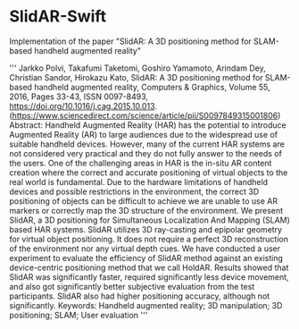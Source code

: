 # SlidAR-Swift

Implementation of the paper "SlidAR: A 3D positioning method for SLAM-based handheld augmented reality"

'''
Jarkko Polvi, Takafumi Taketomi, Goshiro Yamamoto, Arindam Dey, Christian Sandor, Hirokazu Kato,
SlidAR: A 3D positioning method for SLAM-based handheld augmented reality,
Computers & Graphics,
Volume 55,
2016,
Pages 33-43,
ISSN 0097-8493,
https://doi.org/10.1016/j.cag.2015.10.013.
(https://www.sciencedirect.com/science/article/pii/S0097849315001806)
Abstract: Handheld Augmented Reality (HAR) has the potential to introduce Augmented Reality (AR) to large audiences due to the widespread use of suitable handheld devices. However, many of the current HAR systems are not considered very practical and they do not fully answer to the needs of the users. One of the challenging areas in HAR is the in-situ AR content creation where the correct and accurate positioning of virtual objects to the real world is fundamental. Due to the hardware limitations of handheld devices and possible restrictions in the environment, the correct 3D positioning of objects can be difficult to achieve we are unable to use AR markers or correctly map the 3D structure of the environment. We present SlidAR, a 3D positioning for Simultaneous Localization And Mapping (SLAM) based HAR systems. SlidAR utilizes 3D ray-casting and epipolar geometry for virtual object positioning. It does not require a perfect 3D reconstruction of the environment nor any virtual depth cues. We have conducted a user experiment to evaluate the efficiency of SlidAR method against an existing device-centric positioning method that we call HoldAR. Results showed that SlidAR was significantly faster, required significantly less device movement, and also got significantly better subjective evaluation from the test participants. SlidAR also had higher positioning accuracy, although not significantly.
Keywords: Handheld augmented reality; 3D manipulation; 3D positioning; SLAM; User evaluation
'''
